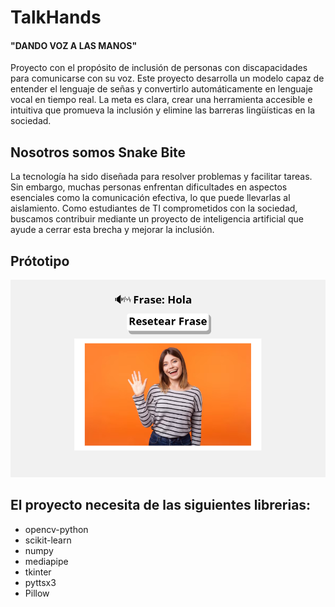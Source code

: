 # TalkHands

#### "DANDO VOZ A LAS MANOS"

Proyecto con el propósito de inclusión de personas con discapacidades
para comunicarse con su voz. Este proyecto desarrolla un modelo capaz 
de entender el lenguaje de señas y convertirlo automáticamente en 
lenguaje vocal en tiempo real.
La meta es clara, crear una herramienta accesible e intuitiva que 
promueva la inclusión y elimine las barreras lingüísticas en la 
sociedad.

## Nosotros somos Snake Bite
La tecnología ha sido diseñada para resolver problemas y facilitar 
tareas. Sin embargo, muchas personas enfrentan dificultades en 
aspectos esenciales como la comunicación efectiva, lo que puede 
llevarlas al aislamiento. Como estudiantes de TI comprometidos con 
la sociedad, buscamos contribuir mediante un proyecto de inteligencia 
artificial que ayude a cerrar esta brecha y mejorar la inclusión.

## Prótotipo
![Prótotipo de interfaz](https://raw.githubusercontent.com/repositoriosHackaton/SIC25es-Snake-bite/main/prototipo.png)




## El proyecto necesita de las siguientes librerias:
* opencv-python
* scikit-learn
* numpy
* mediapipe
* tkinter
* pyttsx3
* Pillow
